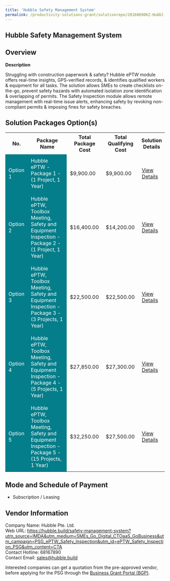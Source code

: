 ```yaml
---
title: 'Hubble Safety Management System'
permalink: /productivity-solutions-grant/solutionrepo/201606906Z-Hubbl-Sfty-MGT-Systm-BC
---
```


## Hubble Safety Management System

## Overview

**Description**

Struggling with construction paperwork & safety? Hubble ePTW module offers real-time insights, GPS-verified records, & identifies qualified workers & equipment for all tasks. The solution allows SMEs to create checklists on-the-go, prevent safety hazards with automated isolation zone identification & overlapping of permits. The Safety Inspection module allows remote management with real-time issue alerts, enhancing safety by revoking non-compliant permits & imposing fines for safety breaches.

## Solution Packages Option(s)

<table>
<tr>
<th><b>No.</b></th>
<th><b>Package Name</b></th>
<th><b>Total Package Cost</b></th>
<th><b>Total Qualifying Cost</b></th>
<th><b>Solution Details</b></th>
</tr>
<tr>
<td style='padding: 10px; background-color: #037E8A; color: #FFFFFF;'>Option 1</td>
<td style='padding: 10px; background-color: #037E8A; color: #FFFFFF;'>Hubble ePTW - Package 1 - (1 Project, 1 Year)</td>
<td style='padding: 10px;'>$9,900.00</td>
<td style='padding: 10px;'>$9,900.00</td>
<td style='padding: 10px;'><a href='https://www.gobusiness.gov.sg/images/psg/Hubble_ePTW_13062024_Desensitised_Annex3_Part1.pdf' target='_blank'>View Details</a></td>
</tr>
<tr>
<td style='padding: 10px; background-color: #037E8A; color: #FFFFFF;'>Option 2</td>
<td style='padding: 10px; background-color: #037E8A; color: #FFFFFF;'>Hubble ePTW, Toolbox Meeting, Safety and Equipment Inspection - Package 2 - (1 Project, 1 Year)</td>
<td style='padding: 10px;'>$16,400.00</td>
<td style='padding: 10px;'>$14,200.00</td>
<td style='padding: 10px;'><a href='https://www.gobusiness.gov.sg/images/psg/Hubble_ePTW_13062024_Desensitised_Annex3_Part2.pdf' target='_blank'>View Details</a></td>
</tr>
<tr>
<td style='padding: 10px; background-color: #037E8A; color: #FFFFFF;'>Option 3</td>
<td style='padding: 10px; background-color: #037E8A; color: #FFFFFF;'>Hubble ePTW, Toolbox Meeting, Safety and Equipment Inspection - Package 3 - (3 Projects, 1 Year)</td>
<td style='padding: 10px;'>$22,500.00</td>
<td style='padding: 10px;'>$22,500.00</td>
<td style='padding: 10px;'><a href='https://www.gobusiness.gov.sg/images/psg/Hubble_ePTW_13062024_Desensitised_Annex3_Part3.pdf' target='_blank'>View Details</a></td>
</tr>
<tr>
<td style='padding: 10px; background-color: #037E8A; color: #FFFFFF;'>Option 4</td>
<td style='padding: 10px; background-color: #037E8A; color: #FFFFFF;'>Hubble ePTW, Toolbox Meeting, Safety and Equipment Inspection - Package 4 - (5 Projects, 1 Year)</td>
<td style='padding: 10px;'>$27,850.00</td>
<td style='padding: 10px;'>$27,300.00</td>
<td style='padding: 10px;'><a href='https://www.gobusiness.gov.sg/images/psg/Hubble_ePTW_13062024_Desensitised_Annex3_Part4.pdf' target='_blank'>View Details</a></td>
</tr>
<tr>
<td style='padding: 10px; background-color: #037E8A; color: #FFFFFF;'>Option 5</td>
<td style='padding: 10px; background-color: #037E8A; color: #FFFFFF;'>Hubble ePTW, Toolbox Meeting, Safety and Equipment Inspection - Package 5 - (15 Projects, 1 Year)</td>
<td style='padding: 10px;'>$32,250.00</td>
<td style='padding: 10px;'>$27,500.00</td>
<td style='padding: 10px;'><a href='https://www.gobusiness.gov.sg/images/psg/Hubble_ePTW_13062024_Desensitised_Annex3_Part5.pdf' target='_blank'>View Details</a></td>
</tr>
</table>

## Mode and Schedule of Payment

 - Subscription / Leasing

## Vendor Information

 Company Name: Hubble Pte. Ltd.<br>Web URL: https://hubble.build/safety-management-system?utm_source=IMDA&utm_medium=SMEs_Go_Digital_CTOaaS_GoBusiness&utm_campaign=PSG_ePTW_Safety_Inspection&utm_id=ePTW_Safety_Inspection_PSG&utm_content=CTA <br>Contact Hotline: 68167890 <br>Contact Email: sales@hubble.build <br>

Interested companies can get a quotation from the pre-approved vendor, before applying for the PSG through the <a href='https://www.businessgrants.gov.sg/' target='_blank' rel='noopener'>Business Grant Portal (BGP)</a>.

<script src="/jquery/resize-tables.js"></script>
